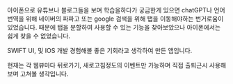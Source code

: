 아이폰으로 유튜브나 블로그들을 보며 학습을하다가 궁금한게 있으면 chatGPT나 언어 번역을 위해 네이버의 파파고 또는 google 검색을 위해 탭을 이동해야하는 번거로움이 있었습니다.
때문에 탭을 분할하여 사용할 수 있는 기능을 찾아보았으나 아이폰에서는 쉽게 찾을 수 없었습니다.

SWIFT UI, 및 IOS 개발 경험해볼 좋은 기회라고 생각하여 만든 앱입니다.

현재는 각 웹뷰마다 뒤로가기, 새로고침정도의 이벤트만 가능하며 직접 출퇴근시 사용해보며 고쳐볼 생각입니다.
